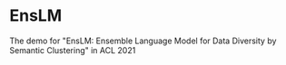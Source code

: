 # EnsLM
The demo for "EnsLM: Ensemble Language Model for Data Diversity by Semantic Clustering" in ACL 2021
